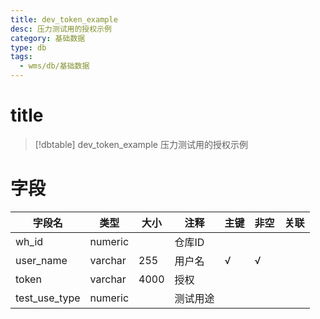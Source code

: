 ```yaml
---
title: dev_token_example
desc: 压力测试用的授权示例
category: 基础数据
type: db
tags:
  - wms/db/基础数据
---
```


# title
>[!dbtable] dev_token_example
> 压力测试用的授权示例

# 字段
| 字段名 | 类型 | 大小 | 注释 | 主键 | 非空 | 关联 |
| --- | --- | --- | --- | --- | --- | --- |
| wh_id | numeric |  | 仓库ID |  |  |  |
| user_name | varchar | 255 | 用户名 | √ | √ |  |
| token | varchar | 4000 | 授权 |  |  |  |
| test_use_type | numeric |  | 测试用途 |  |  |  |

